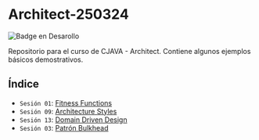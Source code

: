 # Architect-250324
![Badge en Desarollo](https://img.shields.io/badge/STATUS-EN%20DESAROLLO-green)

Repositorio para el curso de CJAVA - Architect. Contiene algunos ejemplos básicos demostrativos.


## Índice
- `Sesión 01`: [Fitness Functions](/fitnessFunctions/)
- `Sesión 09`: [Architecture Styles](/exampleOrchestrator/)
- `Sesión 13`: [Domain Driven Design](/exampleDDD/)
- `Sesión 03`: [Patrón Bulkhead](/bulkhead-pattern/)